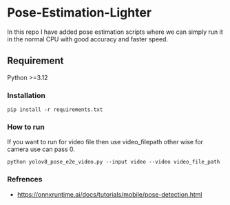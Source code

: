 # Pose-Estimation-Lighter

In this repo I have added pose estimation scripts where we can simply run it in the normal CPU with good accuracy and faster speed.

## Requirement

Python >=3.12

### Installation

    pip install -r requirements.txt

### How to run

If you want to run for video file then use video_filepath other wise for camera use can pass 0.

    python yolov8_pose_e2e_video.py --input video --video video_file_path

### Refrences

- https://onnxruntime.ai/docs/tutorials/mobile/pose-detection.html

